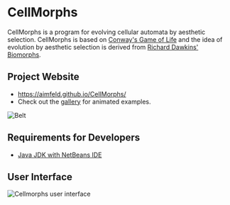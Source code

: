 # CellMorphs

CellMorphs is a program for evolving cellular automata by aesthetic selection. CellMorphs is based on [Conway's Game of Life](https://en.wikipedia.org/wiki/Conway's_Game_of_Life) and the idea of evolution by aesthetic selection is derived from [Richard Dawkins' Biomorphs](https://en.wikipedia.org/wiki/The_Blind_Watchmaker). 

## Project Website

- https://aimfeld.github.io/CellMorphs/
- Check out the [gallery](https://aimfeld.github.io/CellMorphs/#gallery) for animated examples.

![Belt](https://aimfeld.github.io/CellMorphs/assets/img/gallery/belt.gif)

## Requirements for Developers

- [Java JDK with NetBeans IDE](https://netbeans.apache.org/)

## User Interface

![Cellmorphs user interface](https://aimfeld.github.io/CellMorphs/assets/img/gui.gif)
